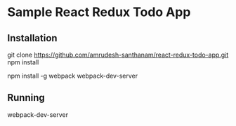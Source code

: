 Sample React Redux Todo App
==============================

Installation
---------------

git clone https://github.com/amrudesh-santhanam/react-redux-todo-app.git
npm install

npm install -g webpack webpack-dev-server


Running
---------
webpack-dev-server
